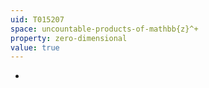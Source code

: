 ```yaml
---
uid: T015207
space: uncountable-products-of-mathbb{z}^+
property: zero-dimensional
value: true
---
```

-

